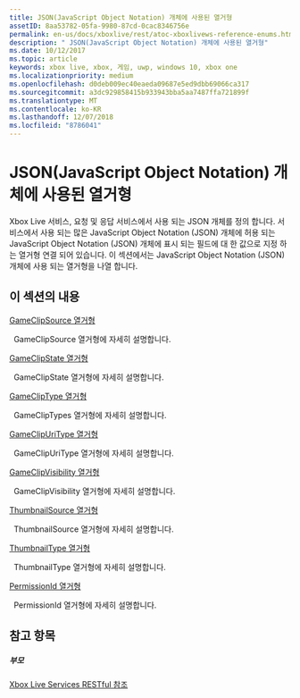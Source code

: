 ```yaml
---
title: JSON(JavaScript Object Notation) 개체에 사용된 열거형
assetID: 8aa53782-05fa-9980-87cd-0cac8346756e
permalink: en-us/docs/xboxlive/rest/atoc-xboxlivews-reference-enums.html
description: " JSON(JavaScript Object Notation) 개체에 사용된 열거형"
ms.date: 10/12/2017
ms.topic: article
keywords: xbox live, xbox, 게임, uwp, windows 10, xbox one
ms.localizationpriority: medium
ms.openlocfilehash: d0deb009ec40eaeda09687e5ed9dbb69066ca317
ms.sourcegitcommit: a3dc929858415b933943bba5aa7487ffa721899f
ms.translationtype: MT
ms.contentlocale: ko-KR
ms.lasthandoff: 12/07/2018
ms.locfileid: "8786041"
---
```

# <a name="enumerations-used-in-javascript-object-notation-json-objects"></a>JSON(JavaScript Object Notation) 개체에 사용된 열거형
 
Xbox Live 서비스, 요청 및 응답 서비스에서 사용 되는 JSON 개체를 정의 합니다. 서비스에서 사용 되는 많은 JavaScript Object Notation (JSON) 개체에 허용 되는 JavaScript Object Notation (JSON) 개체에 표시 되는 필드에 대 한 값으로 지정 하는 열거형 연결 되어 있습니다. 이 섹션에서는 JavaScript Object Notation (JSON) 개체에 사용 되는 열거형을 나열 합니다. 
 
<a id="ID4EJB"></a>

 
## <a name="in-this-section"></a>이 섹션의 내용

[GameClipSource 열거형](gvr-enum-gameclipsource.md)

&nbsp;&nbsp;GameClipSource 열거형에 자세히 설명합니다. 

[GameClipState 열거형](gvr-enum-gameclipstate.md)

&nbsp;&nbsp;GameClipState 열거형에 자세히 설명합니다. 

[GameClipType 열거형](gvr-enum-gamecliptypes.md)

&nbsp;&nbsp;GameClipTypes 열거형에 자세히 설명합니다. 

[GameClipUriType 열거형](gvr-enum-gameclipuritype.md)

&nbsp;&nbsp;GameClipUriType 열거형에 자세히 설명합니다. 

[GameClipVisibility 열거형](gvr-enum-gameclipvisibility.md)

&nbsp;&nbsp;GameClipVisibility 열거형에 자세히 설명합니다. 

[ThumbnailSource 열거형](gvr-enum-thumbnailsource.md)

&nbsp;&nbsp;ThumbnailSource 열거형에 자세히 설명합니다. 

[ThumbnailType 열거형](gvr-enum-thumbnailtype.md)

&nbsp;&nbsp;ThumbnailType 열거형에 자세히 설명합니다. 

[PermissionId 열거형](privacy-enum-permissionid.md)

&nbsp;&nbsp;PermissionId 열거형에 자세히 설명합니다. 
 
<a id="ID4EGC"></a>

 
## <a name="see-also"></a>참고 항목
 
<a id="ID4EIC"></a>

 
##### <a name="parent"></a>부모 

[Xbox Live Services RESTful 참조](../atoc-xboxlivews-reference.md)

   